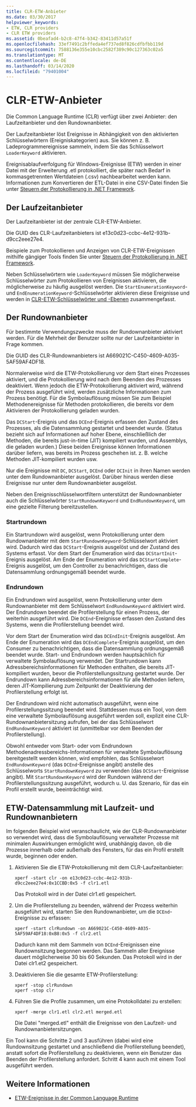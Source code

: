 ```yaml
---
title: CLR-ETW-Anbieter
ms.date: 03/30/2017
helpviewer_keywords:
- ETW, CLR providers
- CLR ETW providers
ms.assetid: 0beafad4-b2c8-47f4-b342-83411d57a51f
ms.openlocfilehash: 33ef7491c2bffeda4ef737ed8f826cdfbfbb119d
ms.sourcegitcommit: 7588136e355e10cbc2582f389c90c127363c02a5
ms.translationtype: MT
ms.contentlocale: de-DE
ms.lasthandoff: 03/14/2020
ms.locfileid: "79401004"
---
```

# <a name="clr-etw-providers"></a>CLR-ETW-Anbieter
Die Common Language Runtime (CLR) verfügt über zwei Anbieter: den Laufzeitanbieter und den Rundownanbieter.  
  
 Der Laufzeitanbieter löst Ereignisse in Abhängigkeit von den aktivierten Schlüsselwörtern (Ereigniskategorien) aus. Sie können z. B. Ladeprogrammereignisse sammeln, indem Sie das Schlüsselwort `LoaderKeyword` aktivieren.  
  
 Ereignisablaufverfolgung für Windows-Ereignisse (ETW) werden in einer Datei mit der Erweiterung .etl protokolliert, die später nach Bedarf in kommasgetrennten Wertdateien (.csv) nachbearbeitet werden kann. Informationen zum Konvertieren der ETL-Datei in eine CSV-Datei finden Sie unter [Steuern der Protokollierung in .NET Framework](controlling-logging.md).  
  
## <a name="the-runtime-provider"></a>Der Laufzeitanbieter  
 Der Laufzeitanbieter ist der zentrale CLR-ETW-Anbieter.  
  
 Die GUID des CLR-Laufzeitanbieters ist e13c0d23-ccbc-4e12-931b-d9cc2eee27e4.  
  
 Beispiele zum Protokollieren und Anzeigen von CLR-ETW-Ereignissen mithilfe gängiger Tools finden Sie unter [Steuern der Protokollierung in .NET Framework](controlling-logging.md).  
  
 Neben Schlüsselwörtern wie `LoaderKeyword` müssen Sie möglicherweise Schlüsselwörter zum Protokollieren von Ereignissen aktivieren, die möglicherweise zu häufig ausgelöst werden. Die `StartEnumerationKeyword`- und `EndEnumerationKeyword`-Schlüsselwörter aktivieren diese Ereignisse und werden in [CLR-ETW-Schlüsselwörter und -Ebenen](clr-etw-keywords-and-levels.md) zusammengefasst.  
  
## <a name="the-rundown-provider"></a>Der Rundownanbieter  
 Für bestimmte Verwendungszwecke muss der Rundownanbieter aktiviert werden. Für die Mehrheit der Benutzer sollte nur der Laufzeitanbieter in Frage kommen.  
  
 Die GUID des CLR-Rundownanbieters ist A669021C-C450-4609-A035-5AF59AF4DF18.  
  
 Normalerweise wird die ETW-Protokollierung vor dem Start eines Prozesses aktiviert, und die Protokollierung wird nach dem Beenden des Prozesses deaktiviert. Wenn jedoch die ETW-Protokollierung aktiviert wird, während der Prozess ausgeführt wird, werden zusätzliche Informationen zum Prozess benötigt. Für die Symbolauflösung müssen Sie zum Beispiel Methodenereignisse für Methoden protokollieren, die bereits vor dem Aktivieren der Protokollierung geladen wurden.  
  
 Das `DCStart`-Ereignis und das `DCEnd`-Ereignis erfassen den Zustand des Prozesses, als die Datensammlung gestartet und beendet wurde. (Status bezieht sich auf Informationen auf hoher Ebene, einschließlich der Methoden, die bereits just-in-time (JIT) kompiliert wurden, und Assemblys, die geladen wurden.) Diese beiden Ereignisse können Informationen darüber liefern, was bereits im Prozess geschehen ist. z. B. welche Methoden JIT-kompiliert wurden usw.  
  
 Nur die Ereignisse mit `DC`, `DCStart`, `DCEnd` oder `DCInit` in ihren Namen werden unter dem Rundownanbieter ausgelöst. Darüber hinaus werden diese Ereignisse nur unter dem Rundownanbieter ausgelöst.  
  
 Neben den Ereignisschlüsselwortfiltern unterstützt der Rundownanbieter auch die Schlüsselwörter `StartRundownKeyword` und `EndRundownKeyword`, um eine gezielte Filterung bereitzustellen.  
  
### <a name="start-rundown"></a>Startrundown  
 Ein Startrundown wird ausgelöst, wenn Protokollierung unter dem Rundownanbieter mit dem `StartRundownKeyword`-Schlüsselwort aktiviert wird. Dadurch wird das `DCStart`-Ereignis ausgelöst und der Zustand des Systems erfasst. Vor dem Start der Enumeration wird das `DCStartInit`-Ereignis ausgelöst. Am Ende der Enumeration wird das `DCStartComplete`-Ereignis ausgelöst, um den Controller zu benachrichtigen, dass die Datensammlung ordnungsgemäß beendet wurde.  
  
### <a name="end-rundown"></a>Endrundown  
 Ein Endrundown wird ausgelöst, wenn Protokollierung unter dem Rundownanbieter mit dem Schlüsselwort `EndRundownKeyword` aktiviert wird. Der Endrundown beendet die Profilerstellung für einen Prozess, der weiterhin ausgeführt wird. Die `DCEnd`-Ereignisse erfassen den Zustand des Systems, wenn die Profilerstellung beendet wird.  
  
 Vor dem Start der Enumeration wird das `DCEndInit`-Ereignis ausgelöst. Am Ende der Enumeration wird das `DCEndComplete`-Ereignis ausgelöst, um den Consumer zu benachrichtigen, dass die Datensammlung ordnungsgemäß beendet wurde. Start- und Endrundown werden hauptsächlich für verwaltete Symbolauflösung verwendet. Der Startrundown kann Adressbereichsinformationen für Methoden enthalten, die bereits JIT-kompiliert wurden, bevor die Profilerstellungssitzung gestartet wurde. Der Endrundown kann Adressbereichsinformationen für alle Methoden liefern, deren JIT-Kompilierung zum Zeitpunkt der Deaktivierung der Profilerstellung erfolgt ist.  
  
 Der Endrundown wird nicht automatisch ausgeführt, wenn eine Profilerstellungssitzung beendet wird. Stattdessen muss ein Tool, von dem eine verwaltete Symbolauflösung ausgeführt werden soll, explizit eine CLR-Rundownanbietersitzung aufrufen, bei der das Schlüsselwort `EndRundownKeyword` aktiviert ist (unmittelbar vor dem Beenden der Profilerstellung).  
  
 Obwohl entweder vom Start- oder vom Endrundown Methodenadressbereichs-Informationen für verwaltete Symbolauflösung bereitgestellt werden können, wird empfohlen, das Schlüsselwort `EndRundownKeyword` (das `DCEnd`-Ereignisse angibt) anstelle des Schlüsselworts `StartRundownKeyword` zu verwenden (das `DCStart`-Ereignisse angibt). Mit `StartRundownKeyword` wird der Rundown während der Profilerstellungssitzung ausgeführt, wodurch u. U. das Szenario, für das ein Profil erstellt wurde, beeinträchtigt wird.  
  
## <a name="etw-data-collection-using-runtime-and-rundown-providers"></a>ETW-Datensammlung mit Laufzeit- und Rundownanbietern  
 Im folgenden Beispiel wird veranschaulicht, wie der CLR-Rundownanbieter so verwendet wird, dass die Symbolauflösung verwalteter Prozesse mit minimalen Auswirkungen ermöglicht wird, unabhängig davon, ob die Prozesse innerhalb oder außerhalb des Fensters, für das ein Profil erstellt wurde, beginnen oder enden.  
  
1. Aktivieren Sie die ETW-Protokollierung mit dem CLR-Laufzeitanbieter:  
  
    ```console
    xperf -start clr -on e13c0d23-ccbc-4e12-931b-d9cc2eee27e4:0x1CCBD:0x5 -f clr1.etl
    ```  
  
     Das Protokoll wird in der Datei clr1.etl gespeichert.  
  
2. Um die Profilerstellung zu beenden, während der Prozess weiterhin ausgeführt wird, starten Sie den Rundownanbieter, um die `DCEnd`-Ereignisse zu erfassen:  
  
    ```console
    xperf -start clrRundown -on A669021C-C450-4609-A035-5AF59AF4DF18:0xB8:0x5 -f clr2.etl
    ```  
  
     Dadurch kann mit dem Sammeln von `DCEnd`-Ereignissen eine Rundownsitzung begonnen werden. Das Sammeln aller Ereignisse dauert möglicherweise 30 bis 60 Sekunden. Das Protokoll wird in der Datei clr1.et2 gespeichert.  
  
3. Deaktivieren Sie die gesamte ETW-Profilerstellung:  
  
    ```console
    xperf -stop clrRundown
    xperf -stop clr  
    ```  
  
4. Führen Sie die Profile zusammen, um eine Protokolldatei zu erstellen:  
  
    ```console
    xperf -merge clr1.etl clr2.etl merged.etl  
    ```  
  
     Die Datei "merged.etl" enthält die Ereignisse von den Laufzeit- und Rundownanbietersitzungen.  
  
 Ein Tool kann die Schritte 2 und 3 ausführen (dabei wird eine Rundownsitzung gestartet und anschließend die Profilerstellung beendet), anstatt sofort die Profilerstellung zu deaktivieren, wenn ein Benutzer das Beenden der Profilerstellung anfordert. Schritt 4 kann auch mit einem Tool ausgeführt werden.  
  
## <a name="see-also"></a>Weitere Informationen

- [ETW-Ereignisse in der Common Language Runtime](etw-events-in-the-common-language-runtime.md)
